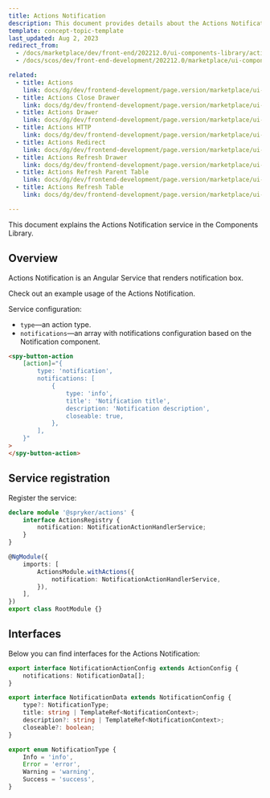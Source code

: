 ```yaml
---
title: Actions Notification
description: This document provides details about the Actions Notification service in the Components Library.
template: concept-topic-template
last_updated: Aug 2, 2023
redirect_from:
  - /docs/marketplace/dev/front-end/202212.0/ui-components-library/actions/actions-notification.html
  - /docs/scos/dev/front-end-development/202212.0/marketplace/ui-components-library/actions/actions-notification.html

related:
  - title: Actions
    link: docs/dg/dev/frontend-development/page.version/marketplace/ui-components-library/actions/ui-components-library-actions.html
  - title: Actions Close Drawer
    link: docs/dg/dev/frontend-development/page.version/marketplace/ui-components-library/actions/actions-close-drawer.html
  - title: Actions Drawer
    link: docs/dg/dev/frontend-development/page.version/marketplace/ui-components-library/actions/actions-drawer.html
  - title: Actions HTTP
    link: docs/dg/dev/frontend-development/page.version/marketplace/ui-components-library/actions/actions-http.html
  - title: Actions Redirect
    link: docs/dg/dev/frontend-development/page.version/marketplace/ui-components-library/actions/actions-redirect.html
  - title: Actions Refresh Drawer
    link: docs/dg/dev/frontend-development/page.version/marketplace/ui-components-library/actions/actions-refresh-drawer.html
  - title: Actions Refresh Parent Table
    link: docs/dg/dev/frontend-development/page.version/marketplace/ui-components-library/actions/actions-refresh-parent-table.html
  - title: Actions Refresh Table
    link: docs/dg/dev/frontend-development/page.version/marketplace/ui-components-library/actions/actions-refresh-table.html

---
```


This document explains the Actions Notification service in the Components Library.

## Overview

Actions Notification is an Angular Service that renders notification box.

Check out an example usage of the Actions Notification.

Service configuration:

- `type`—an action type.  
- `notifications`—an array with notifications configuration based on the Notification component.  

```html
<spy-button-action
    [action]="{
        type: 'notification',
        notifications: [
            {
                type: 'info',
                title': 'Notification title',
                description: 'Notification description',
                closeable: true,
            },
        ],
    }"
>
</spy-button-action>
```

## Service registration

Register the service:

```ts
declare module '@spryker/actions' {
    interface ActionsRegistry {
        notification: NotificationActionHandlerService;
    }
}

@NgModule({
    imports: [
        ActionsModule.withActions({
            notification: NotificationActionHandlerService,
        }),
    ],
})
export class RootModule {}
```

## Interfaces

Below you can find interfaces for the Actions Notification:

```ts
export interface NotificationActionConfig extends ActionConfig {
    notifications: NotificationData[];
}

export interface NotificationData extends NotificationConfig {
    type?: NotificationType;
    title: string | TemplateRef<NotificationContext>;
    description?: string | TemplateRef<NotificationContext>;
    closeable?: boolean;
}

export enum NotificationType {
    Info = 'info',
    Error = 'error',
    Warning = 'warning',
    Success = 'success',
}
```
